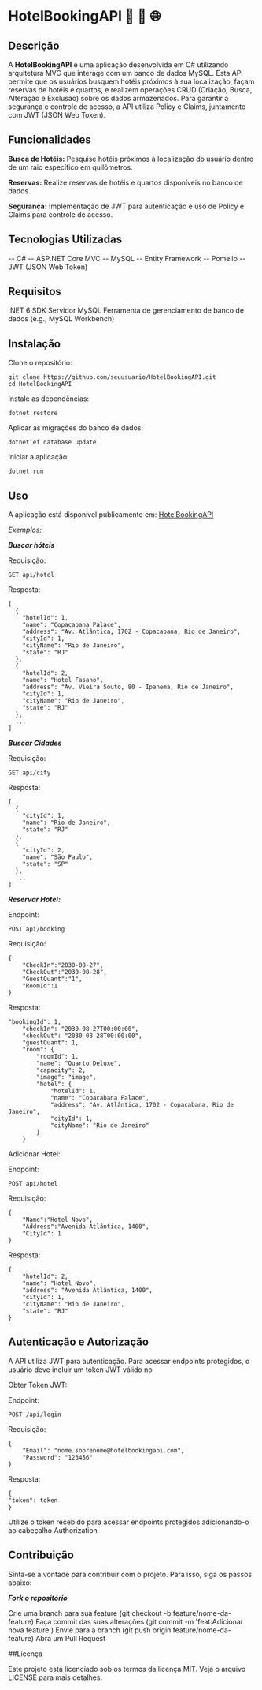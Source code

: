 <h1>HotelBookingAPI 🏨 🔄 🌐</h1>

<h2>Descrição</h2>

A **HotelBookingAPI** é uma aplicação desenvolvida em C# utilizando arquitetura MVC que interage com um banco de dados MySQL. Esta API permite que os usuários busquem hotéis próximos à sua localização, façam reservas de hotéis e quartos, e realizem operações CRUD (Criação, Busca, Alteração e Exclusão) sobre os dados armazenados. Para garantir a segurança e controle de acesso, a API utiliza Policy e Claims, juntamente com JWT (JSON Web Token).

<h2>Funcionalidades</h2>	

**Busca de Hotéis:** Pesquise hotéis próximos à localização do usuário dentro de um raio específico em quilômetros.

**Reservas:** Realize reservas de hotéis e quartos disponíveis no banco de dados.

**Segurança:** Implementação de JWT para autenticação e uso de Policy e Claims para controle de acesso.


<h2>Tecnologias Utilizadas</h2>

--  C#
--  ASP.NET Core MVC
--  MySQL
--  Entity Framework
--  Pomello
--  JWT (JSON Web Token)

<h2>Requisitos</h2>

.NET 6 SDK
Servidor MySQL
Ferramenta de gerenciamento de banco de dados (e.g., MySQL Workbench)

<h2>Instalação</h2>
Clone o repositório:

```
git clone https://github.com/seuusuario/HotelBookingAPI.git
cd HotelBookingAPI
```

Instale as dependências:

```
dotnet restore
```

Aplicar as migrações do banco de dados:

```
dotnet ef database update
```

Iniciar a aplicação:

```
dotnet run
```

<h2>Uso</h2>

A aplicação está disponível publicamente em: [HotelBookingAPI](https://hotel-production-9bb8.up.railway.app/)

*Exemplos:*

***Buscar hóteis***

Requisição:
```
GET api/hotel
```

Resposta:
```
[
  {
    "hotelId": 1,
    "name": "Copacabana Palace",
    "address": "Av. Atlântica, 1702 - Copacabana, Rio de Janeiro",
    "cityId": 1,
    "cityName": "Rio de Janeiro",
    "state": "RJ"
  },
  {
    "hotelId": 2,
    "name": "Hotel Fasano",
    "address": "Av. Vieira Souto, 80 - Ipanema, Rio de Janeiro",
    "cityId": 1,
    "cityName": "Rio de Janeiro",
    "state": "RJ"
  },
  ...
]
```

***Buscar Cidades***

Requisição:
```
GET api/city
```

Resposta:
```
[
  {
    "cityId": 1,
    "name": "Rio de Janeiro",
    "state": "RJ"
  },
  {
    "cityId": 2,
    "name": "São Paulo",
    "state": "SP"
  },
  ...
]
```

***Reservar Hotel:***

Endpoint:
```
POST api/booking
```

Requisição:
```
{
	"CheckIn":"2030-08-27",
	"CheckOut":"2030-08-28",
	"GuestQuant":"1",
	"RoomId":1
}
```

Resposta:

```
"bookingId": 1,
	"checkIn": "2030-08-27T00:00:00",
	"checkOut": "2030-08-28T00:00:00",
	"guestQuant": 1,
	"room": {
		"roomId": 1,
		"name": "Quarto Deluxe",
		"capacity": 2,
		"image": "image",
		"hotel": {
			"hotelId": 1,
			"name": "Copacabana Palace",
			"address": "Av. Atlântica, 1702 - Copacabana, Rio de Janeiro",
			"cityId": 1,
			"cityName": "Rio de Janeiro"
		}
	}
```


Adicionar Hotel:

Endpoint:
```
POST api/hotel
```

Requisição:
```
{
	"Name":"Hotel Novo",
	"Address":"Avenida Atlântica, 1400",
	"CityId": 1
}
```


Resposta: 
```
{
	"hotelId": 2,
  	"name": "Hotel Novo",
  	"address": "Avenida Atlântica, 1400",
  	"cityId": 1,
  	"cityName": "Rio de Janeiro",
    "state": "RJ"
}
```

<h2>Autenticação e Autorização</h2>

A API utiliza JWT para autenticação. Para acessar endpoints protegidos, o usuário deve incluir um token JWT válido no 

Obter Token JWT:

Endpoint:
```
POST /api/login
```

Requisição:
```
{
	"Email": "nome.sobrenome@hotelbookingapi.com",
	"Password": "123456"
}
```


Resposta:
```
{
"token": token
}
```

Utilize o token recebido para acessar endpoints protegidos adicionando-o ao cabeçalho Authorization


<h2>Contribuição</h2>

Sinta-se à vontade para contribuir com o projeto. Para isso, siga os passos abaixo:

***Fork o repositório***

Crie uma branch para sua feature (git checkout -b feature/nome-da-feature)
Faça commit das suas alterações (git commit -m 'feat:Adicionar nova feature')
Envie para a branch (git push origin feature/nome-da-feature)
Abra um Pull Request

##Licença

Este projeto está licenciado sob os termos da licença MIT. Veja o arquivo LICENSE para mais detalhes.

